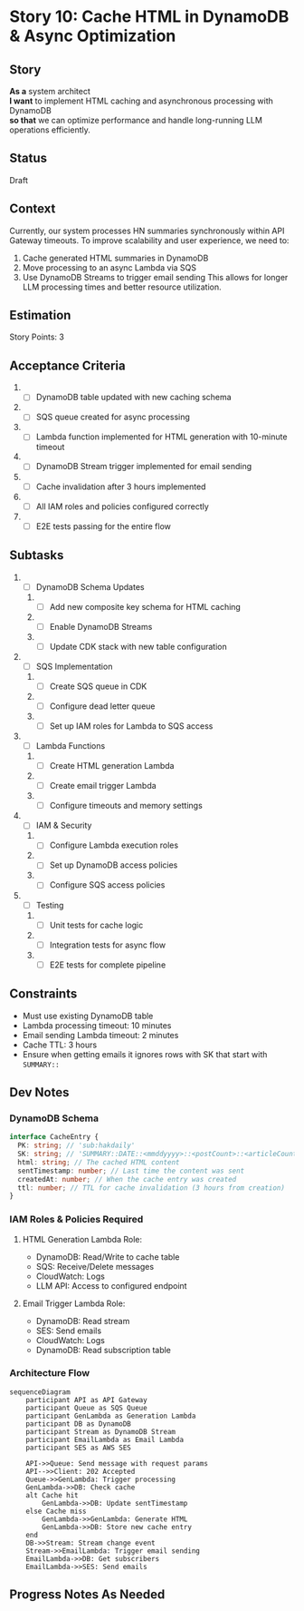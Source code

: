 # Story 10: Cache HTML in DynamoDB & Async Optimization

## Story

**As a** system architect\
**I want** to implement HTML caching and asynchronous processing with DynamoDB\
**so that** we can optimize performance and handle long-running LLM operations efficiently.

## Status

Draft

## Context

Currently, our system processes HN summaries synchronously within API Gateway timeouts. To improve scalability and user experience, we need to:

1. Cache generated HTML summaries in DynamoDB
2. Move processing to an async Lambda via SQS
3. Use DynamoDB Streams to trigger email sending
   This allows for longer LLM processing times and better resource utilization.

## Estimation

Story Points: 3

## Acceptance Criteria

1. - [ ] DynamoDB table updated with new caching schema
2. - [ ] SQS queue created for async processing
3. - [ ] Lambda function implemented for HTML generation with 10-minute timeout
4. - [ ] DynamoDB Stream trigger implemented for email sending
5. - [ ] Cache invalidation after 3 hours implemented
6. - [ ] All IAM roles and policies configured correctly
7. - [ ] E2E tests passing for the entire flow

## Subtasks

1. - [ ] DynamoDB Schema Updates

   1. - [ ] Add new composite key schema for HTML caching
   2. - [ ] Enable DynamoDB Streams
   3. - [ ] Update CDK stack with new table configuration

2. - [ ] SQS Implementation

   1. - [ ] Create SQS queue in CDK
   2. - [ ] Configure dead letter queue
   3. - [ ] Set up IAM roles for Lambda to SQS access

3. - [ ] Lambda Functions

   1. - [ ] Create HTML generation Lambda
   2. - [ ] Create email trigger Lambda
   3. - [ ] Configure timeouts and memory settings

4. - [ ] IAM & Security

   1. - [ ] Configure Lambda execution roles
   2. - [ ] Set up DynamoDB access policies
   3. - [ ] Configure SQS access policies

5. - [ ] Testing
   1. - [ ] Unit tests for cache logic
   2. - [ ] Integration tests for async flow
   3. - [ ] E2E tests for complete pipeline

## Constraints

- Must use existing DynamoDB table
- Lambda processing timeout: 10 minutes
- Email sending Lambda timeout: 2 minutes
- Cache TTL: 3 hours
- Ensure when getting emails it ignores rows with SK that start with `SUMMARY::`

## Dev Notes

### DynamoDB Schema

```typescript
interface CacheEntry {
  PK: string; // 'sub:hakdaily'
  SK: string; // 'SUMMARY::DATE::<mmddyyyy>::<postCount>::<articleCount>::<commentCount>'
  html: string; // The cached HTML content
  sentTimestamp: number; // Last time the content was sent
  createdAt: number; // When the cache entry was created
  ttl: number; // TTL for cache invalidation (3 hours from creation)
}
```

### IAM Roles & Policies Required

1. HTML Generation Lambda Role:

   - DynamoDB: Read/Write to cache table
   - SQS: Receive/Delete messages
   - CloudWatch: Logs
   - LLM API: Access to configured endpoint

2. Email Trigger Lambda Role:
   - DynamoDB: Read stream
   - SES: Send emails
   - CloudWatch: Logs
   - DynamoDB: Read subscription table

### Architecture Flow

```mermaid
sequenceDiagram
    participant API as API Gateway
    participant Queue as SQS Queue
    participant GenLambda as Generation Lambda
    participant DB as DynamoDB
    participant Stream as DynamoDB Stream
    participant EmailLambda as Email Lambda
    participant SES as AWS SES

    API->>Queue: Send message with request params
    API-->>Client: 202 Accepted
    Queue->>GenLambda: Trigger processing
    GenLambda->>DB: Check cache
    alt Cache hit
        GenLambda->>DB: Update sentTimestamp
    else Cache miss
        GenLambda->>GenLambda: Generate HTML
        GenLambda->>DB: Store new cache entry
    end
    DB->>Stream: Stream change event
    Stream->>EmailLambda: Trigger email sending
    EmailLambda->>DB: Get subscribers
    EmailLambda->>SES: Send emails
```

## Progress Notes As Needed
